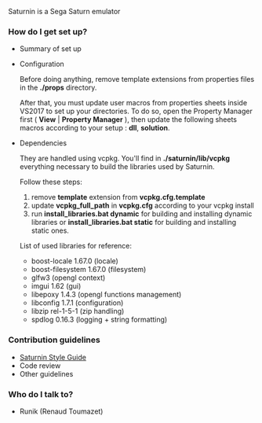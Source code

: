 Saturnin is a Sega Saturn emulator

### How do I get set up? ###

* Summary of set up
* Configuration
	
	Before doing anything, remove template extensions from properties files in the **./props** directory.

    After that, you must update user macros from properties sheets inside VS2017 to set up your directories. To do so, open the Property Manager first 
    ( **View** | **Property Manager** ), then update the following sheets macros according to your setup : **dll**, **solution**.

* Dependencies 

    They are handled using vcpkg. You'll find in **./saturnin/lib/vcpkg** everything necessary to build the libraries used by Saturnin.
    
    Follow these steps:
    1. remove **template** extension from **vcpkg.cfg.template**
    2. update **vcpkg_full_path** in **vcpkg.cfg** according to your vcpkg install
    3. run **install_libraries.bat dynamic** for building and installing dynamic libraries or **install_libraries.bat static** for building and installing static ones.
    
    List of used libraries for reference:
    * boost-locale 1.67.0 (locale)
	* boost-filesystem 1.67.0 (filesystem)
	* glfw3 (opengl context)
	* imgui 1.62 (gui)
    * libepoxy 1.4.3 (opengl functions management)
	* libconfig 1.7.1 (configuration)
	* libzip rel-1-5-1 (zip handling)
	* spdlog 0.16.3 (logging + string formatting)

### Contribution guidelines ###

* [Saturnin Style Guide](https://bitbucket.org/Runik/saturnin-vs2017/wiki/Saturnin%20Style%20Guide)
* Code review
* Other guidelines

### Who do I talk to? ###

* Runik (Renaud Toumazet)
